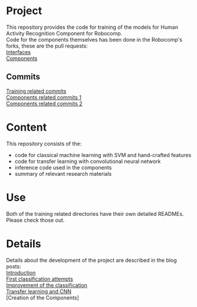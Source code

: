 # Project

This repository provides the code for training of the models for Human Activity Recognition Component for Robocomp.  
Code for the components themselves has been done in the Robocomp's forks, these are the pull requests:  
[Interfaces](https://github.com/robocomp/robocomp/pull/224)  
[Components](https://github.com/robocomp/robocomp-robolab/pull/28)  

## Commits
[Training related commits](https://github.com/mfedoseeva/GSOC19-har-project-robocomp/commits?author=mfedoseeva)  
[Components related commits 1](https://github.com/robocomp/robocomp/pull/224/commits)  
[Components related commits 2](https://github.com/robocomp/robocomp-robolab/pull/28/commits)

# Content

This repository consists of the:  
* code for classical machine learning with SVM and hand-crafted features
* code for transfer learning with convolutional neural network
* inference code used in the components
* summary of relevant research materials

# Use

Both of the training related directories have their own detailed READMEs. Please check those out. 

# Details

Details about the development of the project are described in the blog posts:  
[Introduction](https://robocomp.github.io/web/gsoc/2019/mariyam_fedoseeva/post01)  
[First classification attempts](https://robocomp.github.io/web/gsoc/2019/mariyam_fedoseeva/post02)  
[Improvement of the classification](https://robocomp.github.io/web/gsoc/2019/mariyam_fedoseeva/post03)  
[Transfer learning and CNN](https://robocomp.github.io/web/gsoc/2019/mariyam_fedoseeva/post04)  
[Creation of the Components]


